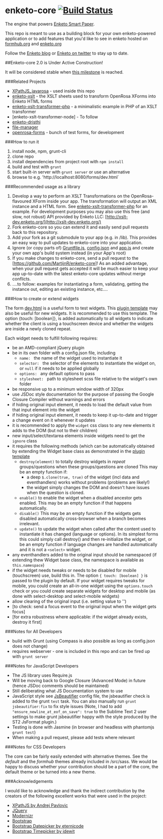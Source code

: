 enketo-core [![Build Status](https://travis-ci.org/MartijnR/enketo-core.png)](https://travis-ci.org/MartijnR/enketo-core)
================

The engine that powers [Enketo Smart Paper](https://enketo.org).

This repo is meant to use as a building block for your own enketo-powered application or to add features that you'd like to see in enketo hosted on [formhub.org](https://formhub.org) and [enketo.org](https://enketo.org)

Follow the [Enketo blog](http://blog.enketo.org) or [Enketo on twitter](https://twitter.com/enketo) to stay up to date.


##Enketo-core 2.0 is Under Active Construction!

It will be considered stable when [this milestone](https://github.com/MartijnR/enketo-core/issues?milestone=1&state=open) is reached.


###Related Projects

* [XPathJS_javarosa](https://github.com/MartijnR/xpathjs_javarosa) - used inside this repo
* [enketo-xslt](https://github.com/MartijnR/enketo-xslt) - the XSLT sheets used to transform OpenRosa XForms into Enketo HTML forms
* [enketo-xslt-transformer-php](https://github.com/MartijnR/enketo-xslt-transformer-php) - a minimalistic example in PHP of an XSLT transformer
* [enketo-xslt-transformer-node] - To follow
* [enketo-dristhi](https://github.com/MartijnR/enketo-dristhi)
* [file-manager](https://github.com/MartijnR/file-manager)
* [openrosa-forms](https://github.com/MartijnR/openrosa-forms) - bunch of test forms, for development

###How to run it

1. install node, npm, grunt-cli
2. clone repo
3. install dependencies from project root with `npm install`
4. build and test with `grunt`
5. start built-in server with `grunt server` or use an alternative
6. browse to e.g. 'http://localhost:8080/forms/dev.html`


###Recommended usage as a library

1. Develop a way to perform an XSLT Transformations on the OpenRosa-flavoured XForm inside your app. The transformation will output an XML instance and a HTML form. See [enketo-xslt-transformer-php](https://github.com/MartijnR/enketo-xslt-transformer-php) for an example. For development purposes you may also use this free (and slow, not robust) API provided by Enketo LLC: [http://xslt-dev.enketo.org/](http://xslt-dev.enketo.org/) 
2. Fork enketo-core so you can extend it and easily send pull requests back to this repository.
3. Add your fork as a git submodule to your app (e.g. in /lib). This provides an easy way to pull updates to enketo-core into your application.
4. Ignore (or copy parts of) [Gruntfile.js](Gruntfile.js), [config.json](config.json) and [app.js](app.js) and create your own app's build system instead (in your App's root)
5. If you make changes to enketo-core, send a pull request to the [https://github.com/MartijnR/enketo-core]! As an added advantage, when your pull request gets accepted it will be much easier to keep your app up-to-date with the latest enketo-core updates without merge conflicts.
6. ....to follow: examples for instantiating a form, validating, getting the instance out, editing an existing instance, etc....

###How to create or extend widgets

The form [dev.html](dev.html) is a useful form to test widgets. This [plugin template](https://gist.github.com/MartijnR/6943281) may also be useful for new widgets. It is recommended to use this template.
The option {touch: [boolean]}, is added automatically to all widgets to indicate whether the client is using a touchscreen device and whether the widgets are inside a newly cloned repeat.

Each widget needs to fulfill following requires:

* be an AMD-compliant jQuery plugin
* be in its own folder with a config.json file, including
	* `name: ` the name of the widget used to instantiate it
	* `selector: ` the selector of the elements to instantiate the widget on, or `null` if it needs to be applied globally
	* `options: ` any default options to pass
	* `stylesheet: ` path to stylesheet scss file relative to the widget's own folder
* be responsive up to a minimum window width of 320px
* use JSDoc style documentation for the purpose of passing the Google Closure Compiler without warnings and errors
* if hiding original input element, it needs to load the default value from that input element into the widget
* if hiding original input element, it needs to keep it up-to-date and trigger a change event on it whenever it updates
* it is recommended to apply the `widget` css class to any new elements it adds to the DOM (but not to their children)
* new input/select/textarea elements inside widgets need to get the `ignore` class
* it requires the following methods (which can be automatically obtained by extending the Widget base class as demonstrated in the [plugin template](https://gist.github.com/MartijnR/6943281)
	* `destroy(element)` to totally destroy widgets in *repeat* groups/questions when these groups/questions are cloned This may be an empty function if:
		* a deep `$.clone(true, true)` of the widget (incl data and eventhandlers) works without problems (problems are likely!)
		* the widget simply changes the DOM and doesn't have issues when the question is cloned.
	* `enable()` to enable the widget when a disabled ancestor gets enabled. This may be an empty function if that happens automatically.
	* `disable()` This may be an empty function if the widgets gets disabled automatically cross-browser when a branch becomes irrelevant.
	* `update()` to update the widget when called after the content used to instantiate it has changed (language or options). In its simplest forms this could simply call destroy() and then re-initialize the widget, or be an empty function if language changes are handled automatically and it is not a `<select>` widget.
* any eventhandlers added to the original input should be namespaced (if extending thew Widget base class, the namespace is available as `this.namespace`)
* if the widget needs tweaks or needs to be disabled for mobile (touchscreen) use, build this in. The option `{ touch: [boolean] }` is passed to the plugin by default. If your widget requires tweaks for mobile, you could create an all-in-one widget using the `options.touch` check or you could create separate widgets for desktop and mobile (as done with select-desktop and select-mobile widgets)
* allow clearing of the original input (i.e. setting value to '')
* [to check: send a focus event to the original input when the widget gets focus]
* [for extra robustness where applicable: if the widget already exists, destroy it first]

###Notes for All Developers

* build with Grunt (using Compass is also possible as long as config.json does not change)
* requires webserver - one is included in this repo and can be fired up with `grunt server`

###Notes for JavaScript Developers

* The JS library uses Require.js
* Will be moving back to Google Closure (Advanced Mode) in future (hence JSDoc comments should be maintained)
* Still deliberating what JS Documentation system to use
* JavaScript style see [JsBeautifier](./.jsbeautifyrc) config file, the jsbeautifier check is added to the grunt `test` task. You can also manually run `grunt jsbeautifier:fix` to fix style issues (Note, I had to add `"ensure_newline_at_eof_on_save": true` to the Sublime Text 2 user settings to make grunt jsbeautifier happy with the style produced by the ST2 JsFormat plugin.)
* Testing is done with Jasmine (in browser and headless with phantomjs `grunt test`)
* When making a pull request, please add tests where relevant

###Notes for CSS Developers

The core can be fairly easily extended with alternative themes. 
See the *default* and the *formhub* themes already included in /src/sass. 
We would be happy to discuss whether your contribution should be a part of the core, the default theme or be turned into a new theme. 

###Acknowledgements

I would like to acknowledge and thank the indirect contribution by the creators of the following excellent works that were used in the project:

* [XPathJS by Andrej Pavlovic](https://github.com/andrejpavlovic/xpathjs)
* [JQuery](http://jquery.com)
* [Modernizr](http://modernizr.com)
* [Bootstrap](http://twitter.github.com/bootstrap/)
* [Bootstrap Datepicker by eternicode](https://github.com/eternicode/bootstrap-datepicker)
* [Bootstrap Timepicker by jdewit](http://jdewit.github.io/bootstrap-timepicker/)
